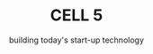 ---
page: home
title: CELL 5
subtitle: building today's start-up technology
image: img/cell5/cell-5-logo-black.svg
bannerImg: img/banner-2.png
text: >
    We will help you to blend a high-value technology team, then partner with you to deliver your start-up or scale-up technology product until your goals are met.
footer: >
    If you are not ready to engage with us yet and have questions or need more convincing, invite us to pitch to you. **[Let us Pitch?](/contact)**
preludes:
  - heading: "People"
    moreLink: "/people"
    text: >
      We are currently [7 people](/people), in a distributed remote team, supported by an extensive freelance network.
      
      
      We have experience delivering start-up products from scratch, and supporting them through launches, pivots and scale-ups. 
      
      
      We blend teams with our clients, providing anywhere between one developer or an entire start-up technology team, including acting CTO.
    imageUrl: "/img/SVG/people-media.svg"

  - heading: "Clients"
    moreLink: "/clients"
    text: > 
      [Our clients](/clients) are small businesses with between 1-50 people. They are either bootstrapping, early-stage start-ups or trying to make strategic IT investment on a limited budget.
      

      They want to get to market rapidly and iteratively and are looking for an experienced, affordable start-up technology partner who can build or extend their product quickly and sustainably.
      
    imageUrl: "/img/SVG/client-media.svg"

  - heading: "Values"
    moreLink: "/values"
    text: >
      We take [our values](/values) seriously. We can tell you stories about how our actions reflect our values, and what influenced us to form them. 
      
      
      They are most useful to help remind us when we go off track, and to help filter [the people](/people) and [the clients](/clients) we choose to work with.
       

    imageUrl: "/img/SVG/values-media.svg"

  - heading: "Process"
    moreLink: "/process"
    text: >
      We are always open to discuss better ways of working. We try to keep the balance right between having a light process that empowers people, and having enough process to stay organized. 
      

      If you have feedback on our process we would really enjoy discussing it. 


    details:
      - name: Establish Fit & Agree Mission
        id: process-1
        text: >
          Within the first conversation with a client we establish if there is a fit.
      - name: Blend a Team
        id: process-2
        text: >
          The recipe for success always starts with the right team.
      - name: Execute
        id: process-3
        text: >
          When we start to execute we like to empower and trust the team to mostly self-organize to maximize delivery.
      - name: Amplify
        id: process-4
        text: >
          Delivery is not done when the product is launched. It is done when value is created and maximized.
    imageUrl: "/img/SVG/process.svg"
    
  - heading: "Tools & Techniques"
    moreLink: "/tools"
    text: >
      Being a remote-first, small I.T. consultancy means we have tried a lot of [tools](/tools) and are always trying to improve our [techniques](/tools).  
    imageUrl: "/img/SVG/tools-media.svg"

---